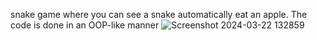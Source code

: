 snake game where you can see a snake automatically eat an apple.
The code is done in an OOP-like manner
![Screenshot 2024-03-22 132859](https://github.com/Vahe-1810/snake-game-autoplay/assets/116266266/034508d9-0408-4fc7-8598-c8e16d5392db)

